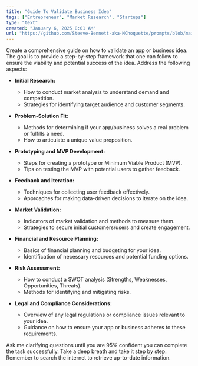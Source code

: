 ```yaml
---
title: "Guide To Validate Business Idea"
tags: ["Entrepreneur", "Market Research", "Startups"]
type: "text"
created: "January 6, 2025 8:01 AM"
url: "https://github.com/Steeve-Bennett-aka-MChoquette/prompts/blob/main/guide_to_validate_business_idea.md"
---
```


Create a comprehensive guide on how to validate an app or business idea. The goal is to provide a step-by-step framework that one can follow to ensure the viability and potential success of the idea. Address the following aspects:

- **Initial Research:**
  - How to conduct market analysis to understand demand and competition.
  - Strategies for identifying target audience and customer segments.
  
- **Problem-Solution Fit:**
  - Methods for determining if your app/business solves a real problem or fulfills a need.
  - How to articulate a unique value proposition.

- **Prototyping and MVP Development:**
  - Steps for creating a prototype or Minimum Viable Product (MVP).
  - Tips on testing the MVP with potential users to gather feedback.

- **Feedback and Iteration:**
  - Techniques for collecting user feedback effectively.
  - Approaches for making data-driven decisions to iterate on the idea.

- **Market Validation:**
  - Indicators of market validation and methods to measure them.
  - Strategies to secure initial customers/users and create engagement.

- **Financial and Resource Planning:**
  - Basics of financial planning and budgeting for your idea.
  - Identification of necessary resources and potential funding options.

- **Risk Assessment:**
  - How to conduct a SWOT analysis (Strengths, Weaknesses, Opportunities, Threats).
  - Methods for identifying and mitigating risks.

- **Legal and Compliance Considerations:**
  - Overview of any legal regulations or compliance issues relevant to your idea.
  - Guidance on how to ensure your app or business adheres to these requirements.

Ask me clarifying questions until you are 95% confident you can complete the task successfully. Take a deep breath and take it step by step. Remember to search the internet to retrieve up-to-date information.